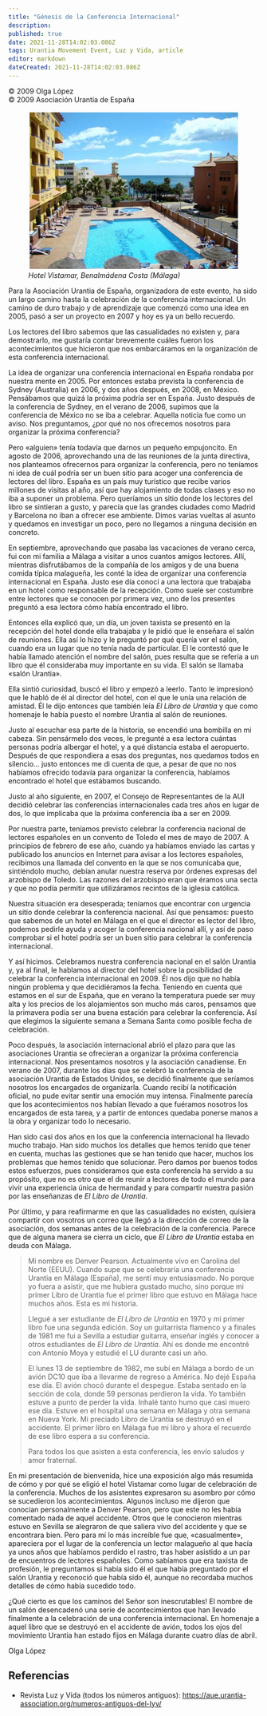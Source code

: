 ```yaml
---
title: "Génesis de la Conferencia Internacional"
description: 
published: true
date: 2021-11-28T14:02:03.086Z
tags: Urantia Movement Event, Luz y Vida, article
editor: markdown
dateCreated: 2021-11-28T14:02:03.086Z
---
```


<p class="v-card v-sheet theme--light grey lighten-3 px-2">© 2009 Olga López<br>© 2009 Asociación Urantia de España</p>

<figure id="Figure_1" class="image urantiapedia">
<img src="/image/article/Luz_y_Vida/LyV17/01.jpg">
<figcaption><em>Hotel Vistamar, Benalmádena Costa (Málaga)</em></figcaption>
</figure>

Para la Asociación Urantia de España, organizadora de este evento, ha sido un largo camino hasta la celebración de la conferencia internacional. Un camino de duro trabajo y de aprendizaje que comenzó como una idea en 2005, pasó a ser un proyecto en 2007 y hoy es ya un bello recuerdo.

Los lectores del libro sabemos que las casualidades no existen y, para demostrarlo, me gustaría contar brevemente cuáles fueron los acontecimientos que hicieron que nos embarcáramos en la organización de esta conferencia internacional.

La idea de organizar una conferencia internacional en España rondaba por nuestra mente en 2005. Por entonces estaba prevista la conferencia de Sydney (Australia) en 2006, y dos años después, en 2008, en México. Pensábamos que quizá la próxima podría ser en España. Justo después de la conferencia de Sydney, en el verano de 2006, supimos que la conferencia de México no se iba a celebrar. Aquella noticia fue como un aviso. Nos preguntamos, ¿por qué no nos ofrecemos nosotros para organizar la próxima conferencia?

Pero «alguien» tenía todavía que darnos un pequeño empujoncito. En agosto de 2006, aprovechando una de las reuniones de la junta directiva, nos planteamos ofrecernos para organizar la conferencia, pero no teníamos ni idea de cuál podría ser un buen sitio para acoger una conferencia de lectores del libro. España es un país muy turístico que recibe varios millones de visitas al año, así que hay alojamiento de todas clases y eso no iba a suponer un problema. Pero queríamos un sitio donde los lectores del libro se sintieran a gusto, y parecía que las grandes ciudades como Madrid y Barcelona no iban a ofrecer ese ambiente. Dimos varias vueltas al asunto y quedamos en investigar un poco, pero no llegamos a ninguna decisión en concreto.

En septiembre, aprovechando que pasaba las vacaciones de verano cerca, fui con mi familia a Málaga a visitar a unos cuantos amigos lectores. Allí, mientras disfrutábamos de la compañía de los amigos y de una buena comida típica malagueña, les conté la idea de organizar una conferencia internacional en España. Justo ese día conocí a una lectora que trabajaba en un hotel como responsable de la recepción. Como suele ser costumbre entre lectores que se conocen por primera vez, uno de los presentes preguntó a esa lectora cómo había encontrado el libro.

Entonces ella explicó que, un día, un joven taxista se presentó en la recepción del hotel donde ella trabajaba y le pidió que le enseñara el salón de reuniones. Ella así lo hizo y le preguntó por qué quería ver el salón, cuando era un lugar que no tenía nada de particular. El le contestó que le había llamado atención el nombre del salón, pues resulta que se refería a un libro que él consideraba muy importante en su vida. El salón se llamaba «salón Urantia».

Ella sintió curiosidad, buscó el libro y empezó a leerlo. Tanto le impresionó que le habló de él al director del hotel, con el que le unía una relación de amistad. Él le dijo entonces que también leía _El Libro de Urantia_ y que como homenaje le había puesto el nombre Urantia al salón de reuniones.

Justo al escuchar esa parte de la historia, se encendió una bombilla en mi cabeza. Sin pensármelo dos veces, le pregunté a esa lectora cuántas personas podría albergar el hotel, y a qué distancia estaba el aeropuerto. Después de que respondiera a esas dos preguntas, nos quedamos todos en silencio... justo entonces me di cuenta de que, a pesar de que no nos habíamos ofrecido todavía para organizar la conferencia, habíamos encontrado el hotel que estábamos buscando.

Justo al año siguiente, en 2007, el Consejo de Representantes de la AUI decidió celebrar las conferencias internacionales cada tres años en lugar de dos, lo que implicaba que la próxima conferencia iba a ser en 2009.

Por nuestra parte, teníamos previsto celebrar la conferencia nacional de lectores españoles en un convento de Toledo el mes de mayo de 2007. A principios de febrero de ese año, cuando ya habíamos enviado las cartas y publicado los anuncios en Internet para avisar a los lectores españoles, recibimos una llamada del convento en la que se nos comunicaba que, sintiéndolo mucho, debían anular nuestra reserva por órdenes expresas del arzobispo de Toledo. Las razones del arzobispo eran que éramos una secta y que no podía permitir que utilizáramos recintos de la iglesia católica.

Nuestra situación era desesperada; teníamos que encontrar con urgencia un sitio donde celebrar la conferencia nacional. Así que pensamos: puesto que sabemos de un hotel en Málaga en el que el director es lector del libro, podemos pedirle ayuda y acoger la conferencia nacional allí, y así de paso comprobar si el hotel podría ser un buen sitio para celebrar la conferencia internacional.

Y así hicimos. Celebramos nuestra conferencia nacional en el salón Urantia y, ya al final, le hablamos al director del hotel sobre la posibilidad de celebrar la conferencia internacional en 2009. Él nos dijo que no había ningún problema y que decidiéramos la fecha. Teniendo en cuenta que estamos en el sur de España, que en verano la temperatura puede ser muy alta y los precios de los alojamientos son mucho más caros, pensamos que la primavera podía ser una buena estación para celebrar la conferencia. Así que elegimos la siguiente semana a Semana Santa como posible fecha de celebración.

Poco después, la asociación internacional abrió el plazo para que las asociaciones Urantia se ofrecieran a organizar la próxima conferencia internacional. Nos presentamos nosotros y la asociación canadiense. En verano de 2007, durante los días que se celebró la conferencia de la asociación Urantia de Estados Unidos, se decidió finalmente que seríamos nosotros los encargados de organizarla. Cuando recibí la notificación oficial, no pude evitar sentir una emoción muy intensa. Finalmente parecía que los acontecimientos nos habían llevado a que fuéramos nosotros los encargados de esta tarea, y a partir de entonces quedaba ponerse manos a la obra y organizar todo lo necesario.

Han sido casi dos años en los que la conferencia internacional ha llevado mucho trabajo. Han sido muchos los detalles que hemos tenido que tener en cuenta, muchas las gestiones que se han tenido que hacer, muchos los problemas que hemos tenido que solucionar. Pero damos por buenos todos estos esfuerzos, pues consideramos que esta conferencia ha servido a su propósito, que no es otro que el de reunir a lectores de todo el mundo para vivir una experiencia única de hermandad y para compartir nuestra pasión por las enseñanzas de _El Libro de Urantia_.

Por último, y para reafirmarme en que las casualidades no existen, quisiera compartir con vosotros un correo que llegó a la dirección de correo de la asociación, dos semanas antes de la celebración de la conferencia. Parece que de alguna manera se cierra un ciclo, que _El Libro de Urantia_ estaba en deuda con Málaga.

> Mi nombre es Denver Pearson. Actualmente vivo en Carolina del Norte (EEUU). Cuando supe que se celebraría una conferencia Urantia en Málaga (España), me sentí muy entusiasmado. No porque yo fuera a asistir, que me hubiera gustado mucho, sino porque mi primer Libro de Urantia fue el primer libro que estuvo en Málaga hace muchos años. Esta es mi historia.
> 
> Llegué a ser estudiante de _El Libro de Urantia_ en 1970 y mi primer libro fue una segunda edición. Soy un guitarrista flamenco y a finales de 1981 me fui a Sevilla a estudiar guitarra, enseñar inglés y conocer a otros estudiantes de _El Libro de Urantia_. Ahí es donde me encontré con Antonio Moya y estudié el LU durante casi un año.
> 
> El lunes 13 de septiembre de 1982, me subí en Málaga a bordo de un avión DC10 que iba a llevarme de regreso a América. No dejé España ese día. El avión chocó durante el despegue. Estaba sentado en la sección de cola, donde 59 personas perdieron la vida. Yo también estuve a punto de perder la vida. Inhalé tanto humo que casi muero ese día. Estuve en el hospital una semana en Málaga y otra semana en Nueva York. Mi preciado Libro de Urantia se destruyó en el accidente. El primer libro en Málaga fue mi libro y ahora el recuerdo de ese libro espera a su conferencia.
> 
> Para todos los que asisten a esta conferencia, les envío saludos y amor fraternal.

En mi presentación de bienvenida, hice una exposición algo más resumida de cómo y por qué se eligió el hotel Vistamar como lugar de celebración de la conferencia. Muchos de los asistentes expresaron su asombro por cómo se sucedieron los acontecimientos. Algunos incluso me dijeron que conocían personalmente a Denver Pearson, pero que este no les había comentado nada de aquel accidente. Otros que le conocieron mientras estuvo en Sevilla se alegraron de que saliera vivo del accidente y que se encontrara bien. Pero para mí lo más increíble fue que, «casualmente», apareciera por el lugar de la conferencia un lector malagueño al que hacía ya unos años que habíamos perdido el rastro, tras haber asistido a un par de encuentros de lectores españoles. Como sabíamos que era taxista de profesión, le preguntamos si había sido él el que había preguntado por el salón Urantia y reconoció que había sido él, aunque no recordaba muchos detalles de cómo había sucedido todo.

¿Qué cierto es que los caminos del Señor son inescrutables! El nombre de un salón desencadenó una serie de acontecimientos que han llevado finalmente a la celebración de una conferencia internacional. En homenaje a aquel libro que se destruyó en el accidente de avión, todos los ojos del movimiento Urantia han estado fijos en Málaga durante cuatro días de abril.

Olga López

## Referencias

- Revista Luz y Vida (todos los números antiguos): https://aue.urantia-association.org/numeros-antiguos-del-lyv/